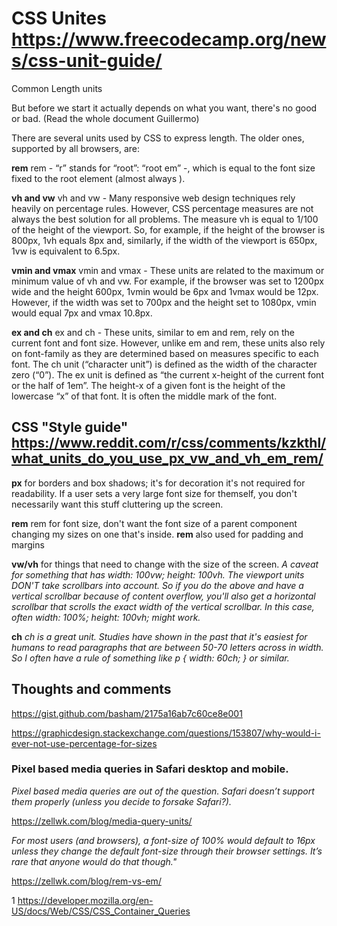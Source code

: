 # CSS Unites https://www.freecodecamp.org/news/css-unit-guide/

Common Length units

But before we start it actually depends on what you want, there's no good or bad. (Read the whole document Guillermo)

There are several units used by CSS to express length. The older ones, supported by all browsers, are:

**rem**
rem - “r” stands for “root”: “root em” -, which is equal to the font size fixed to the root element (almost always <html>).

**vh and vw**
vh and vw - Many responsive web design techniques rely heavily on percentage rules. However, CSS percentage measures are not always the best solution for all problems. The measure vh is equal to 1/100 of the height of the viewport. So, for example, if the height of the browser is 800px, 1vh equals 8px and, similarly, if the width of the viewport is 650px, 1vw is equivalent to 6.5px.

**vmin and vmax**
vmin and vmax - These units are related to the maximum or minimum value of vh and vw. For example, if the browser was set to 1200px wide and the height 600px, 1vmin would be 6px and 1vmax would be 12px. However, if the width was set to 700px and the height set to 1080px, vmin would equal 7px and vmax 10.8px.

**ex and ch**
ex and ch - These units, similar to em and rem, rely on the current font and font size. However, unlike em and rem, these units also rely on font-family as they are determined based on measures specific to each font. The ch unit (“character unit”) is defined as the width of the character zero (“0”). The ex unit is defined as “the current x-height of the current font or the half of 1em”. The height-x of a given font is the height of the lowercase “x” of that font. It is often the middle mark of the font.

## CSS "Style guide" https://www.reddit.com/r/css/comments/kzkthl/what_units_do_you_use_px_vw_and_vh_em_rem/

**px** for borders and box shadows; it's for decoration it's not required for readability.
If a user sets a very large font size for themself, you don't necessarily want this stuff cluttering up the screen.

**rem** rem for font size, don't want the font size of a parent component changing my sizes on one that's inside.
**rem** also used for padding and margins

**vw/vh** for things that need to change with the size of the screen.
*A caveat for something that has width: 100vw; height: 100vh. The viewport units DON'T take scrollbars into account. So if you do the above and have a vertical scrollbar because of content overflow, you'll also get a horizontal scrollbar that scrolls the exact width of the vertical scrollbar. In this case, often width: 100%; height: 100vh; might work.*

**ch**
*ch is a great unit. Studies have shown in the past that it's easiest for humans to read paragraphs that are between 50-70 letters across in width. So I often have a rule of something like p { width: 60ch; } or similar.*


## Thoughts and comments

https://gist.github.com/basham/2175a16ab7c60ce8e001

https://graphicdesign.stackexchange.com/questions/153807/why-would-i-ever-not-use-percentage-for-sizes



### Pixel based media queries in Safari desktop and mobile.

*Pixel based media queries are out of the question. Safari doesn’t support them properly (unless you decide to forsake Safari?).*

https://zellwk.com/blog/media-query-units/


*For most users (and browsers), a font-size of 100% would default to 16px unless they change the default font-size through their browser settings. It’s rare that anyone would do that though."*

https://zellwk.com/blog/rem-vs-em/

1
https://developer.mozilla.org/en-US/docs/Web/CSS/CSS_Container_Queries

